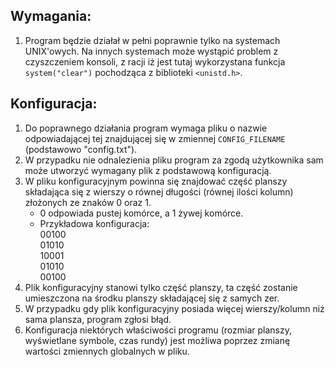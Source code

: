## Wymagania:

1. Program będzie działał w pełni poprawnie tylko na systemach UNIX'owych. Na innych systemach może wystąpić problem z czyszczeniem konsoli, z racji iż jest tutaj wykorzystana funkcja `system("clear")` pochodząca z biblioteki `<unistd.h>`.

## Konfiguracja:

1. Do poprawnego działania program wymaga pliku o nazwie odpowiadającej tej znajdującej się w zmiennej `CONFIG_FILENAME` (podstawowo "config.txt").
2. W przypadku nie odnalezienia pliku program za zgodą użytkownika sam może utworzyć wymagany plik z podstawową konfiguracją.
3. W pliku konfiguracyjnym powinna się znajdować część planszy składająca się z wierszy o równej długości (równej ilości kolumn) złożonych ze znaków 0 oraz 1.
   - 0 odpowiada pustej komórce, a 1 żywej komórce.
   - Przykładowa konfiguracja:</br>
     00100</br>
     01010</br>
     10001</br>
     01010</br>
     00100</br>
4. Plik konfiguracyjny stanowi tylko część planszy, ta część zostanie umieszczona na środku planszy składającej się z samych zer.
5. W przypadku gdy plik konfiguracyjny posiada więcej wierszy/kolumn niż sama plansza, program zgłosi błąd.
6. Konfiguracja niektórych właściwości programu (rozmiar planszy, wyświetlane symbole, czas rundy) jest możliwa poprzez zmianę wartości zmiennych globalnych w pliku.
